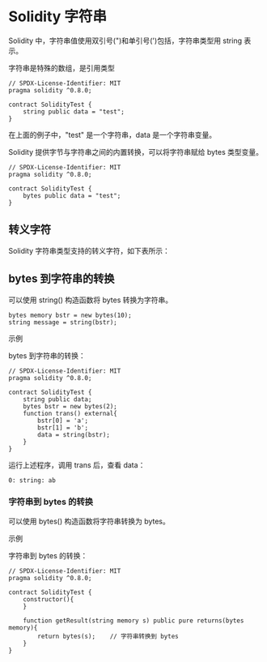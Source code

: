# Solidity 字符串

Solidity 中，字符串值使用双引号(")和单引号(')包括，字符串类型用 string 表示。

字符串是特殊的数组，是引用类型

```solidity
// SPDX-License-Identifier: MIT
pragma solidity ^0.8.0;

contract SolidityTest {
    string public data = "test";
}
```

在上面的例子中，"test" 是一个字符串，data 是一个字符串变量。

Solidity 提供字节与字符串之间的内置转换，可以将字符串赋给 bytes 类型变量。

```solidity
// SPDX-License-Identifier: MIT
pragma solidity ^0.8.0;

contract SolidityTest {
    bytes public data = "test";
}
```

## 转义字符

Solidity 字符串类型支持的转义字符，如下表所示：
<!-- 这里有一个表格 -->

## bytes 到字符串的转换

可以使用 string() 构造函数将 bytes 转换为字符串。

```solidity
bytes memory bstr = new bytes(10);
string message = string(bstr);
```

示例

bytes 到字符串的转换：

```solidity
// SPDX-License-Identifier: MIT
pragma solidity ^0.8.0;

contract SolidityTest {
    string public data;
    bytes bstr = new bytes(2);
    function trans() external{
        bstr[0] = 'a';
        bstr[1] = 'b';
        data = string(bstr);
    }
}
```

运行上述程序，调用 trans 后，查看 data：

```solidity
0: string: ab
```

### 字符串到 bytes 的转换

可以使用 bytes() 构造函数将字符串转换为 bytes。

示例

字符串到 bytes 的转换：

```solidity 
// SPDX-License-Identifier: MIT
pragma solidity ^0.8.0;

contract SolidityTest {
    constructor(){
    }

    function getResult(string memory s) public pure returns(bytes memory){
        return bytes(s);    // 字符串转换到 bytes
    }
}
```
